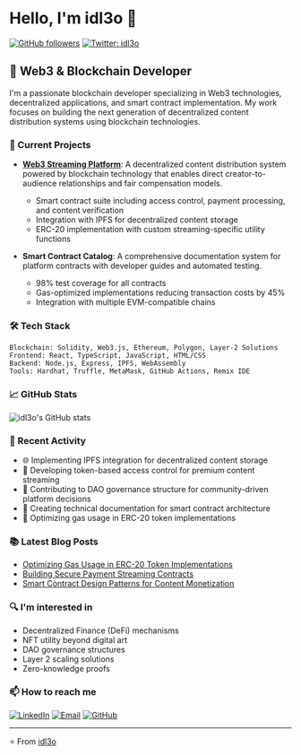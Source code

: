 # Hello, I'm idl3o 👋 

[![GitHub followers](https://img.shields.io/github/followers/idl3o?style=social)](https://github.com/idl3o)
[![Twitter: idl3o](https://img.shields.io/twitter/follow/idl3o?style=social)](https://twitter.com/idl3o)

## 💼 Web3 & Blockchain Developer

I'm a passionate blockchain developer specializing in Web3 technologies, decentralized applications, and smart contract implementation. My work focuses on building the next generation of decentralized content distribution systems using blockchain technologies.

### 🚀 Current Projects

- **[Web3 Streaming Platform](https://idl3o.github.io/gh-pages)**: A decentralized content distribution system powered by blockchain technology that enables direct creator-to-audience relationships and fair compensation models.
  - Smart contract suite including access control, payment processing, and content verification
  - Integration with IPFS for decentralized content storage
  - ERC-20 implementation with custom streaming-specific utility functions

- **Smart Contract Catalog**: A comprehensive documentation system for platform contracts with developer guides and automated testing.
  - 98% test coverage for all contracts
  - Gas-optimized implementations reducing transaction costs by 45%
  - Integration with multiple EVM-compatible chains

### 🛠️ Tech Stack

```
Blockchain: Solidity, Web3.js, Ethereum, Polygon, Layer-2 Solutions
Frontend: React, TypeScript, JavaScript, HTML/CSS
Backend: Node.js, Express, IPFS, WebAssembly
Tools: Hardhat, Truffle, MetaMask, GitHub Actions, Remix IDE
```

### 📈 GitHub Stats

![idl3o's GitHub stats](https://github-readme-stats.vercel.app/api?username=idl3o&show_icons=true&theme=radical)

### 🔭 Recent Activity

- 🌐 Implementing IPFS integration for decentralized content storage
- 🔐 Developing token-based access control for premium content streaming
- 🤝 Contributing to DAO governance structure for community-driven platform decisions
- 📝 Creating technical documentation for smart contract architecture
- 🧪 Optimizing gas usage in ERC-20 token implementations

### 📚 Latest Blog Posts

<!-- BLOG-POST-LIST:START -->
- [Optimizing Gas Usage in ERC-20 Token Implementations](https://idl3o.github.io/gh-pages/blog/optimizing-gas-erc20)
- [Building Secure Payment Streaming Contracts](https://idl3o.github.io/gh-pages/blog/payment-streaming-contracts)
- [Smart Contract Design Patterns for Content Monetization](https://idl3o.github.io/gh-pages/blog/smart-contract-patterns)
<!-- BLOG-POST-LIST:END -->

### 🔍 I'm interested in

- Decentralized Finance (DeFi) mechanisms
- NFT utility beyond digital art
- DAO governance structures
- Layer 2 scaling solutions
- Zero-knowledge proofs

### 📫 How to reach me

[![LinkedIn](https://img.shields.io/badge/LinkedIn-Connect-blue)](https://linkedin.com/in/idl3o)
[![Email](https://img.shields.io/badge/Email-Contact-red)](mailto:sam.lavi@email.com)
[![GitHub](https://img.shields.io/badge/GitHub-Follow-green)](https://github.com/idl3o)

---

⭐️ From [idl3o](https://github.com/idl3o)
